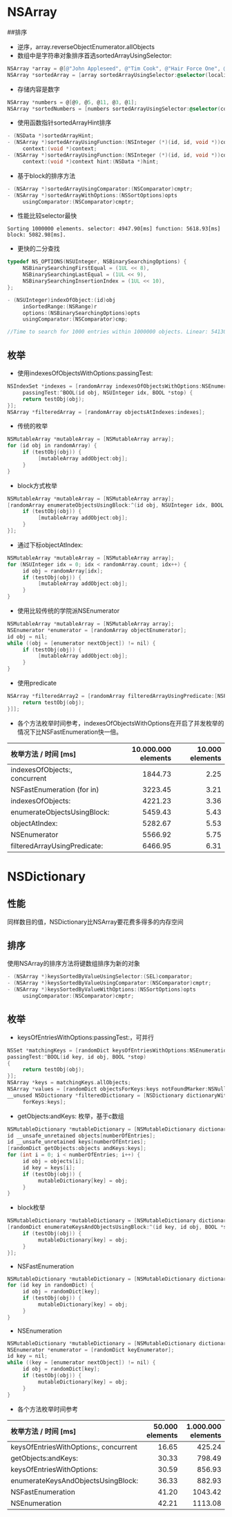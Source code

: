 # NSArray
##排序
* 逆序，array.reverseObjectEnumerator.allObjects
* 数组中是字符串对象排序首选sortedArrayUsingSelector:
```objective-c
NSArray *array = @[@"John Appleseed", @"Tim Cook", @"Hair Force One", @"Michael Jurewitz"];
NSArray *sortedArray = [array sortedArrayUsingSelector:@selector(localizedCaseInsensitiveCompare:)];
```
* 存储内容是数字
```objective-c
NSArray *numbers = @[@9, @5, @11, @3, @1];
NSArray *sortedNumbers = [numbers sortedArrayUsingSelector:@selector(compare:)];
```
* 使用函数指针sortedArrayHint排序
```objective-c
- (NSData *)sortedArrayHint;
- (NSArray *)sortedArrayUsingFunction:(NSInteger (*)(id, id, void *))comparator
     context:(void *)context;
- (NSArray *)sortedArrayUsingFunction:(NSInteger (*)(id, id, void *))comparator
     context:(void *)context hint:(NSData *)hint;
```
* 基于block的排序方法
```objective-c
- (NSArray *)sortedArrayUsingComparator:(NSComparator)cmptr;
- (NSArray *)sortedArrayWithOptions:(NSSortOptions)opts
     usingComparator:(NSComparator)cmptr;
```
* 性能比较selector最快
```
Sorting 1000000 elements. selector: 4947.90[ms] function: 5618.93[ms] block: 5082.98[ms].
```
* 更快的二分查找
```objective-c
typedef NS_OPTIONS(NSUInteger, NSBinarySearchingOptions) {
     NSBinarySearchingFirstEqual = (1UL << 8),
     NSBinarySearchingLastEqual = (1UL << 9),
     NSBinarySearchingInsertionIndex = (1UL << 10),
};

- (NSUInteger)indexOfObject:(id)obj
     inSortedRange:(NSRange)r
     options:(NSBinarySearchingOptions)opts
     usingComparator:(NSComparator)cmp;

//Time to search for 1000 entries within 1000000 objects. Linear: 54130.38[ms]. Binary: 7.62[ms]
```

## 枚举
* 使用indexesOfObjectsWithOptions:passingTest:
```objective-c
NSIndexSet *indexes = [randomArray indexesOfObjectsWithOptions:NSEnumerationConcurrent
     passingTest:^BOOL(id obj, NSUInteger idx, BOOL *stop) {
     return testObj(obj);
}];
NSArray *filteredArray = [randomArray objectsAtIndexes:indexes];
```
* 传统的枚举
```objective-c
NSMutableArray *mutableArray = [NSMutableArray array];
for (id obj in randomArray) {
     if (testObj(obj)) {
          [mutableArray addObject:obj];
     }
}
```
* block方式枚举
```objective-c
NSMutableArray *mutableArray = [NSMutableArray array];
[randomArray enumerateObjectsUsingBlock:^(id obj, NSUInteger idx, BOOL *stop) {
     if (testObj(obj)) {
          [mutableArray addObject:obj];
     }
}];
```
* 通过下标objectAtIndex:
```objective-c
NSMutableArray *mutableArray = [NSMutableArray array];
for (NSUInteger idx = 0; idx < randomArray.count; idx++) {
     id obj = randomArray[idx];
     if (testObj(obj)) {
          [mutableArray addObject:obj];
     }
}
```
* 使用比较传统的学院派NSEnumerator
```objective-c
NSMutableArray *mutableArray = [NSMutableArray array];
NSEnumerator *enumerator = [randomArray objectEnumerator];
id obj = nil;
while ((obj = [enumerator nextObject]) != nil) {
     if (testObj(obj)) {
          [mutableArray addObject:obj];
     }
}
```
* 使用predicate
```objective-c
NSArray *filteredArray2 = [randomArray filteredArrayUsingPredicate:[NSPredicate predicateWithBlock:^BOOL(id obj, NSDictionary *bindings) {
     return testObj(obj);
}]];
```

* 各个方法枚举时间参考，indexesOfObjectsWithOptions在开启了并发枚举的情况下比NSFastEnumeration快一倍。

| 枚举方法 / 时间 [ms] | 10.000.000 elements | 10.000 elements |
| :------------ |---------------:| -----:|
| indexesOfObjects:, concurrent | 1844.73 | 2.25 |
| NSFastEnumeration (for in) | 3223.45 | 3.21 |
| indexesOfObjects: | 4221.23 | 3.36 |
| enumerateObjectsUsingBlock: | 5459.43 | 5.43 |
| objectAtIndex: | 5282.67 | 5.53 |
| NSEnumerator | 5566.92 | 5.75 |
| filteredArrayUsingPredicate: | 6466.95 | 6.31 |

# NSDictionary
## 性能
同样数目的值，NSDictionary比NSArray要花费多得多的内存空间

## 排序
使用NSArray的排序方法将键数组排序为新的对象
```objective-c
- (NSArray *)keysSortedByValueUsingSelector:(SEL)comparator;
- (NSArray *)keysSortedByValueUsingComparator:(NSComparator)cmptr;
- (NSArray *)keysSortedByValueWithOptions:(NSSortOptions)opts
     usingComparator:(NSComparator)cmptr;
```

## 枚举
* keysOfEntriesWithOptions:passingTest:，可并行
```objective-c
NSSet *matchingKeys = [randomDict keysOfEntriesWithOptions:NSEnumerationConcurrent
passingTest:^BOOL(id key, id obj, BOOL *stop)
{
     return testObj(obj);
}];
NSArray *keys = matchingKeys.allObjects;
NSArray *values = [randomDict objectsForKeys:keys notFoundMarker:NSNull.null];
__unused NSDictionary *filteredDictionary = [NSDictionary dictionaryWithObjects:values
     forKeys:keys];
```
* getObjects:andKeys: 枚举，基于c数组
```objective-c
NSMutableDictionary *mutableDictionary = [NSMutableDictionary dictionary];
id __unsafe_unretained objects[numberOfEntries];
id __unsafe_unretained keys[numberOfEntries];
[randomDict getObjects:objects andKeys:keys];
for (int i = 0; i < numberOfEntries; i++) {
     id obj = objects[i];
     id key = keys[i];
     if (testObj(obj)) {
          mutableDictionary[key] = obj;
     }
}
```
* block枚举
```objective-c
NSMutableDictionary *mutableDictionary = [NSMutableDictionary dictionary];
[randomDict enumerateKeysAndObjectsUsingBlock:^(id key, id obj, BOOL *stop) {
     if (testObj(obj)) {
          mutableDictionary[key] = obj;
     }
}];
```
* NSFastEnumeration
```objective-c
NSMutableDictionary *mutableDictionary = [NSMutableDictionary dictionary];
for (id key in randomDict) {
     id obj = randomDict[key];
     if (testObj(obj)) {
          mutableDictionary[key] = obj;
     }
}
```
* NSEnumeration
```objective-c
NSMutableDictionary *mutableDictionary = [NSMutableDictionary dictionary];
NSEnumerator *enumerator = [randomDict keyEnumerator];
id key = nil;
while ((key = [enumerator nextObject]) != nil) {
     id obj = randomDict[key];
     if (testObj(obj)) {
          mutableDictionary[key] = obj;
     }
}
```
* 各个方法枚举时间参考

| 枚举方法 / 时间 [ms] | 50.000 elements | 1.000.000 elements |
| :------------ |---------------:| -----:|
| keysOfEntriesWithOptions:, concurrent | 16.65 | 425.24 |
| getObjects:andKeys: | 30.33 | 798.49 |
| keysOfEntriesWithOptions: | 30.59 | 856.93 |
| enumerateKeysAndObjectsUsingBlock: | 36.33 | 882.93 |
| NSFastEnumeration | 41.20 | 1043.42 |
| NSEnumeration | 42.21 | 1113.08 |
